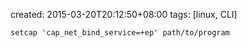 created: 2015-03-20T20:12:50+08:00
tags: [linux, CLI]


```
setcap 'cap_net_bind_service=+ep' path/to/program
```
